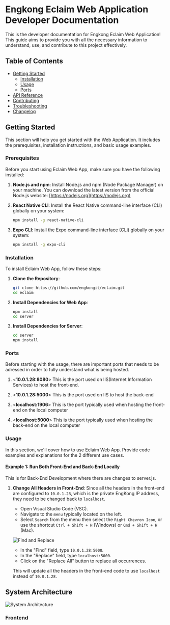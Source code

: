 # Engkong Eclaim Web Application Developer Documentation

This is the developer documentation for Engkong Eclaim Web Application! This guide aims to provide you with all the necessary information to understand, use, and contribute to this project effectively.

## Table of Contents
- [Getting Started](#getting-started)
    - [Installation](#installation)
    - [Usage](#usage)
    - [Ports](#ports)
- [API Reference](#api-reference)
- [Contributing](#contributing)
- [Troubleshooting](#troubleshooting)
- [Changelog](#changelog)

## Getting Started

This section will help you get started with the Web Application. It includes the prerequisites, installation instructions, and basic usage examples.

### Prerequisites

Before you start using Eclaim Web App, make sure you have the following installed:

1. **Node.js and npm**: Install Node.js and npm (Node Package Manager) on your machine. You can download the latest version from the official Node.js website: [https://nodejs.org](https://nodejs.org)

2. **React Native CLI**: Install the React Native command-line interface (CLI) globally on your system:
    ```bash
    npm install -g react-native-cli

3. **Expo CLI**: Install the Expo command-line interface (CLI) globally on your system:
    ```bash
    npm install -g expo-cli

### Installation

To install Eclaim Web App, follow these steps:

1. **Clone the Repository**:

   ```bash
   git clone https://github.com/engkongit/eclaim.git
   cd eclaim

2. **Install Dependencies for Web App**:

    ```bash
    npm install
    cd server

3. **Install Dependencies for Server**:

    ```bash
    cd server
    npm install


### Ports

Before starting with the usage, there are important ports that needs to be adressed in order to fully understand what is being hosted.

1. <**10.0.1.28:8080**> This is the port used on IIS(Internet Information Services) to host the front-end.

2. <**10.0.1.28:5000**> This is the port used on IIS to host the back-end

3. <**localhost:1906**> This is the port typically used when hosting the front-end on the local computer

4. <**localhost:5000**> This is the port typically used when hosting the back-end on the local computer

### Usage

In this section, we'll cover how to use Eclaim Web App. Provide code examples and explanations for the 2 different use cases.

#### Example 1: Run Both Front-End and Back-End Locally

This is for Back-End Development where there are changes to server.js.

1. **Change All Headers in Front-End**:
   Since all the headers in the front-end are configured to `10.0.1.28`, which is the private EngKong IP address, they need to be changed back to `localhost`.

   - Open Visual Studio Code (VSC).
   - Navigate to the `menu` typically located on the left.
   - Select `Search` from the menu then select the `Right Chevron Icon`, or use the shortcut `Ctrl + Shift + H` (Windows) or `Cmd + Shift + H` (Mac).

   ![Find and Replace](path/to/screenshot.png)

   - In the "Find" field, type `10.0.1.28:5000`.
   - In the "Replace" field, type `localhost:5000`.
   - Click on the "Replace All" button to replace all occurrences.

   This will update all the headers in the front-end code to use `localhost` instead of `10.0.1.28`.

   
## System Architecture
![System Architecture](/assets/System%20Architecture.png)

### Frontend  
